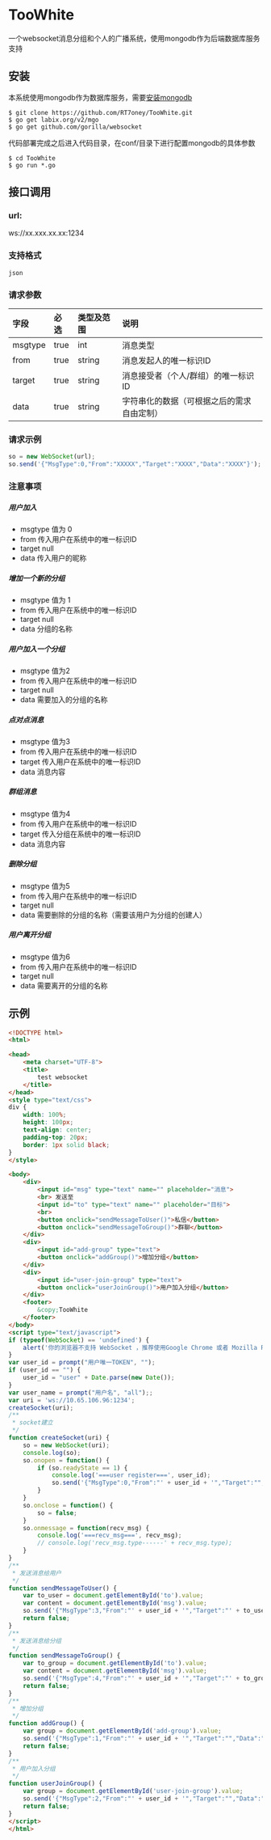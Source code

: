 # TooWhite
一个websocket消息分组和个人的广播系统，使用mongodb作为后端数据库服务支持

## 安装

本系统使用mongodb作为数据库服务，需要[安装mongodb](http://www.runoob.com/mongodb/mongodb-window-install.html)

```ssh
$ git clone https://github.com/RT7oney/TooWhite.git
$ go get labix.org/v2/mgo
$ go get github.com/gorilla/websocket
```

代码部署完成之后进入代码目录，在conf/目录下进行配置mongodb的具体参数

```ssh
$ cd TooWhite
$ go run *.go
```

## 接口调用

### url:
ws://xx.xxx.xx.xx:1234

###  支持格式
    json

###  请求参数
| 字段                     |   必选            |   类型及范围    | 说明                               |
|:-------------------------|:----------------- |:----------------|:-----------------------------------|
|msgtype|true|int|消息类型|
|from|true|string|消息发起人的唯一标识ID|
|target|true|string|消息接受者（个人/群组）的唯一标识ID|
|data|true|string|字符串化的数据（可根据之后的需求自由定制）|


###  请求示例
```javascript
so = new WebSocket(url);
so.send('{"MsgType":0,"From":"XXXXX","Target":"XXXX","Data":"XXXX"}');
```

###  注意事项
##### 用户加入
* msgtype 值为 0
* from 传入用户在系统中的唯一标识ID
* target null
* data 传入用户的昵称

##### 增加一个新的分组
* msgtype 值为 1
* from 传入用户在系统中的唯一标识ID
* target null 
* data 分组的名称

##### 用户加入一个分组
* msgtype 值为2
* from 传入用户在系统中的唯一标识ID
* target null
* data 需要加入的分组的名称

##### 点对点消息
* msgtype 值为3
* from 传入用户在系统中的唯一标识ID
* target 传入用户在系统中的唯一标识ID
* data 消息内容

##### 群组消息
* msgtype 值为4
* from 传入用户在系统中的唯一标识ID
* target 传入分组在系统中的唯一标识ID
* data 消息内容

##### 删除分组
* msgtype 值为5
* from 传入用户在系统中的唯一标识ID
* target null
* data 需要删除的分组的名称（需要该用户为分组的创建人）

##### 用户离开分组
* msgtype 值为6
* from 传入用户在系统中的唯一标识ID
* target null
* data 需要离开的分组的名称

## 示例

```html
<!DOCTYPE html>
<html>

<head>
    <meta charset="UTF-8">
    <title>
        test websocket
    </title>
</head>
<style type="text/css">
div {
    width: 100%;
    height: 100px;
    text-align: center;
    padding-top: 20px;
    border: 1px solid black;
}
</style>

<body>
    <div>
        <input id="msg" type="text" name="" placeholder="消息">
        <br> 发送至
        <input id="to" type="text" name="" placeholder="目标">
        <br>
        <button onclick="sendMessageToUser()">私信</button>
        <button onclick="sendMessageToGroup()">群聊</button>
    </div>
    <div>
        <input id="add-group" type="text">
        <button onclick="addGroup()">增加分组</button>
    </div>
    <div>
        <input id="user-join-group" type="text">
        <button onclick="userJoinGroup()">用户加入分组</button>
    </div>
    <footer>
        &copy;TooWhite
    </footer>
</body>
<script type="text/javascript">
if (typeof(WebSocket) == 'undefined') {
    alert('你的浏览器不支持 WebSocket ，推荐使用Google Chrome 或者 Mozilla Firefox');
}
var user_id = prompt("用户唯一TOKEN", "");
if (user_id == "") {
    user_id = "user" + Date.parse(new Date());
}
var user_name = prompt("用户名", "all");;
var uri = 'ws://10.65.106.96:1234';
createSocket(uri);
/**
 * socket建立
 */
function createSocket(uri) {
    so = new WebSocket(uri);
    console.log(so);
    so.onopen = function() {
        if (so.readyState == 1) {
            console.log('===user register===', user_id);
            so.send('{"MsgType":0,"From":"' + user_id + '","Target":"","Data":"' + user_name + '"}');
        }
    }
    so.onclose = function() {
        so = false;
    }
    so.onmessage = function(recv_msg) {
        console.log('===recv_msg===', recv_msg);
        // console.log('recv_msg.type------' + recv_msg.type);
    }
}
/**
 * 发送消息给用户
 */
function sendMessageToUser() {
    var to_user = document.getElementById('to').value;
    var content = document.getElementById('msg').value;
    so.send('{"MsgType":3,"From":"' + user_id + '","Target":"' + to_user + '","Data":"' + content + '"}');
    return false;
}
/**
 * 发送消息给分组
 */
function sendMessageToGroup() {
    var to_group = document.getElementById('to').value;
    var content = document.getElementById('msg').value;
    so.send('{"MsgType":4,"From":"' + user_id + '","Target":"' + to_group + '","Data":"' + content + '"}');
    return false;
}
/**
 * 增加分组
 */
function addGroup() {
    var group = document.getElementById('add-group').value;
    so.send('{"MsgType":1,"From":"' + user_id + '","Target":"","Data":"' + group + '"}')
    return false;
}
/**
 * 用户加入分组
 */
function userJoinGroup() {
    var group = document.getElementById('user-join-group').value;
    so.send('{"MsgType":2,"From":"' + user_id + '","Target":"","Data":"' + group + '"}')
    return false;
}
</script>
</html>
```

